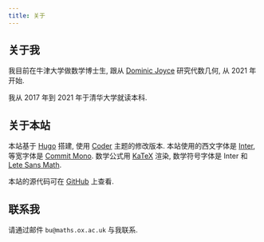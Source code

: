 ```yaml
---
title: 关于
---
```


## 关于我

我目前在牛津大学做数学博士生,
跟从 [Dominic Joyce](https://people.maths.ox.ac.uk/joyce/) 研究代数几何,
从 2021 年开始.

我从 2017 年到 2021 年于清华大学就读本科.

## 关于本站

本站基于 [Hugo](https://gohugo.io/) 搭建,
使用 [Coder](https://github.com/luizdepra/hugo-coder) 主题的修改版本.
本站使用的西文字体是 [Inter](https://rsms.me/inter/),
等宽字体是 [Commit Mono](https://commitmono.com/).
数学公式用 [KaTeX](https://katex.org/) 渲染,
数学符号字体是 Inter 和
[Lete Sans Math](https://github.com/abccsss/LeteSansMath).

本站的源代码可在
[GitHub](https://github.com/chenjing-bu/chenjing-bu.github.io) 上查看.

## 联系我

请通过邮件
`bu@maths.ox.ac.uk`
与我联系.
